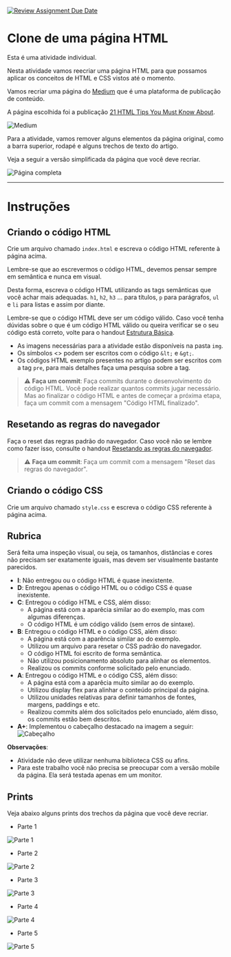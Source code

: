 [![Review Assignment Due Date](https://classroom.github.com/assets/deadline-readme-button-22041afd0340ce965d47ae6ef1cefeee28c7c493a6346c4f15d667ab976d596c.svg)](https://classroom.github.com/a/TDlYnTtH)
# Clone de uma página HTML

Esta é uma atividade individual.

Nesta atividade vamos reecriar uma página HTML para que possamos aplicar os conceitos de HTML e CSS vistos até o momento. 

Vamos recriar uma página do <a href="https://medium.com/" target="_blank">Medium</a> que é uma plataforma de publicação de conteúdo.

A página escolhida foi a publicação <a href="https://blog.stackademic.com/21-html-tips-you-must-know-about-f771c05713c0" target="_blank">21 HTML Tips You Must Know About</a>.

![Medium](docs/img/medium.png)

Para a atividade, vamos remover alguns elementos da página original, como a barra superior, rodapé e alguns trechos de texto do artigo.

Veja a seguir a versão simplificada da página que você deve recriar.

![Página completa](docs/img/pagina-completa.jpg)

___
# Instruções
## Criando o código HTML

Crie um arquivo chamado `index.html` e escreva o código HTML referente à página acima.

Lembre-se que ao escrevermos o código HTML, devemos pensar sempre em semântica e nunca em visual.

Desta forma, escreva o código HTML utilizando as tags semânticas que você achar mais adequadas. `h1`, `h2`, `h3` ... para títulos, `p` para parágrafos, `ul` e `li` para listas e assim por diante.

Lembre-se que o código HTML deve ser um código válido. Caso você tenha dúvidas sobre o que é um código HTML válido ou queira verificar se o seu código está correto, volte para o handout <a href="https://devlife.insper-comp.com.br/aulas/design/introducao-ao-html/estrutura/" target="_blank">Estrutura Básica</a>.

- As imagens necessárias para a atividade estão disponíveis na pasta `img`.
- Os símbolos <> podem ser escritos com o código `&lt;` e `&gt;`.
- Os códigos HTML exemplo presentes no artigo podem ser escritos com a tag `pre`, para mais detalhes faça uma pesquisa sobre a tag. 

> :warning: **Faça um commit**: Faça commits durante o desenvolvimento do código HTML. Você pode realizar quantos commits jugar necessário. Mas ao finalizar o código HTML e antes de começar a próxima etapa, faça um commit com a mensagem "Código HTML finalizado".

## Resetando as regras do navegador

Faça o reset das regras padrão do navegador. Caso você não se lembre como fazer isso, consulte o handout <a href="https://devlife.insper-comp.com.br/aulas/design/introducao-ao-css/css3/requisitos/#resetando-as-regras-do-navegador" target="_blank">Resetando as regras do navegador</a>.

> :warning: **Faça um commit**: Faça um commit com a mensagem "Reset das regras do navegador".

## Criando o código CSS

Crie um arquivo chamado `style.css` e escreva o código CSS referente à página acima.

## Rubrica

Será feita uma inspeção visual, ou seja, os tamanhos, distâncias e cores não precisam ser exatamente iguais, mas devem ser visualmente bastante parecidos.

- **I**: Não entregou ou o código HTML é quase inexistente.
- **D**: Entregou apenas o código HTML ou o código CSS é quase inexistente.
- **C**: Entregou o código HTML e CSS, além disso:
    - A página está com a aparêcia similar ao do exemplo, mas com algumas diferenças.
    - O código HTML é um código válido (sem erros de sintaxe).
- **B**: Entregou o código HTML e o código CSS, além disso:
    - A página está com a aparência similar ao do exemplo.
    - Utilizou um arquivo para resetar o CSS padrão do navegador.
    - O código HTML foi escrito de forma semântica.
    - Não utilizou posicionamento absoluto para alinhar os elementos.
    - Realizou os commits conforme solicitado pelo enunciado.
- **A**: Entregou o código HTML e o código CSS, além disso:
    - A página está com a aparêcia muito similar ao do exemplo.
    - Utilizou display flex para alinhar o conteúdo principal da página.
    - Utilizou unidades relativas para definir tamanhos de fontes, margens, paddings e etc.
    - Realizou commits além dos solicitados pelo enunciado, além disso, os commits estão bem descritos.
- **A+**: Implementou o cabeçalho destacado na imagem a seguir:
    ![Cabeçalho](docs/img/cabecalho.png)

**Observações**:
- Atividade não deve utilizar nenhuma biblioteca CSS ou afins.
- Para este trabalho você não precisa se preocupar com a versão mobile da página. Ela será testada apenas em um monitor.


## Prints

Veja abaixo alguns prints dos trechos da página que você deve recriar.

- Parte 1

![Parte 1](docs/img/parte01.png)

- Parte 2

![Parte 2](docs/img/parte02.png)

- Parte 3

![Parte 3](docs/img/parte03.png)

- Parte 4

![Parte 4](docs/img/parte04.png)

- Parte 5

![Parte 5](docs/img/parte05.png)


